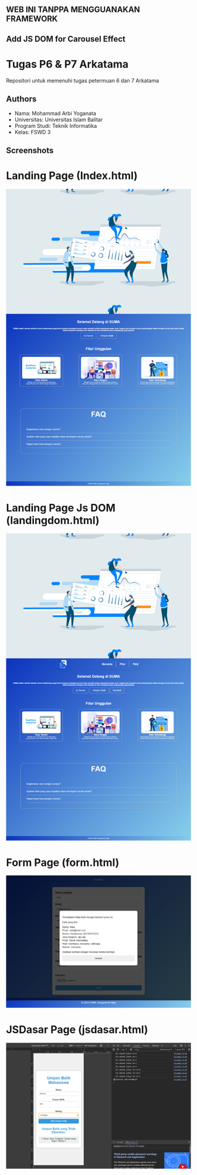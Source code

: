 ## WEB INI TANPPA MENGGUANAKAN FRAMEWORK
## Add JS DOM for Carousel Effect
# Tugas P6 & P7 Arkatama

Repositori untuk memenuhi tugas petermuan 6 dan 7 Arkatama

## Authors

- Nama: Mohammad Arbi Yoganata
- Universitas: Universitas Islam Balitar
- Program Studi: Teknik Informatika 
- Kelas: FSWD 3


## Screenshots

# Landing Page (Index.html)
![landingpage](assets/images/ghlpage.png)

# Landing Page Js DOM (landingdom.html)
!["JS DOM"](assets/images/ghldompage.png)

# Form Page (form.html)
![Form](assets/images/ghfpage.png)

# JSDasar Page (jsdasar.html)
![JSD](assets/images/ghumpage.png)